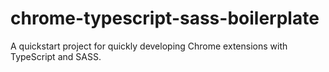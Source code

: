 # chrome-typescript-sass-boilerplate
A quickstart project for quickly developing Chrome extensions with TypeScript and SASS.
